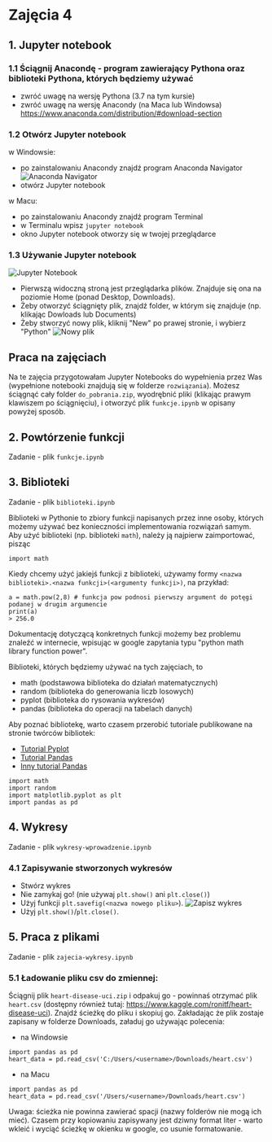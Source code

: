 # Zajęcia 4

## 1. Jupyter notebook
### 1.1 Ściągnij Anacondę - program zawierający Pythona oraz biblioteki Pythona, których będziemy używać
- zwróć uwagę na wersję Pythona (3.7 na tym kursie)
- zwróć uwagę na wersję Anacondy (na Maca lub Windowsa)
https://www.anaconda.com/distribution/#download-section

### 1.2 Otwórz Jupyter notebook
w Windowsie: 
- po zainstalowaniu Anacondy znajdź program Anaconda Navigator
![Anaconda Navigator](https://cdn-images-1.medium.com/max/2400/1*8VwF5RUh4vEf4FfrKMw7qg.png)
- otwórz Jupyter notebook

w Macu:
- po zainstalowaniu Anacondy znajdź program Terminal
- w Terminalu wpisz `jupyter notebook`
- okno Jupyter notebook otworzy się w twojej przeglądarce

### 1.3 Używanie Jupyter notebook
![Jupyter Notebook](https://jupyter-notebook.readthedocs.io/en/stable/_images/dashboard_files_tab.png)
- Pierwszą widoczną stroną jest przeglądarka plików. Znajduje się ona na poziomie Home (ponad Desktop, Downloads).
- Żeby otworzyć ściągnięty plik, znajdź folder, w którym się znajduje (np. klikając Dowloads lub Documents)
- Żeby stworzyć nowy plik, kliknij "New" po prawej stronie, i wybierz "Python"
![Nowy plik](https://jupyter-notebook.readthedocs.io/en/stable/_images/dashboard_files_tab_new.png)


## Praca na zajęciach
Na te zajęcia przygotowałam Jupyter Notebooks do wypełnienia przez Was (wypełnione notebooki znajdują się w folderze `rozwiązania`). Możesz ściągnąć cały folder `do_pobrania.zip`, wyodrębnić pliki (klikając prawym klawiszem po ściągnięciu), i otworzyć plik `funkcje.ipynb` w opisany powyżej sposób.

## 2. Powtórzenie funkcji

Zadanie - plik `funkcje.ipynb`

## 3. Biblioteki

Zadanie - plik `biblioteki.ipynb`

Biblioteki w Pythonie to zbiory funkcji napisanych przez inne osoby, których możemy używać bez konieczności implementowania rozwiązań samym. Aby użyć biblioteki (np. biblioteki `math`), należy ją najpierw zaimportować, pisząc
```
import math
```
Kiedy chcemy użyć jakiejś funkcji z biblioteki, używamy formy `<nazwa biblioteki>.<nazwa funkcji>(<argumenty funkcji>)`, na przykład:
```
a = math.pow(2,8) # funkcja pow podnosi pierwszy argument do potęgi podanej w drugim argumencie
print(a)
> 256.0
```
Dokumentację dotyczącą konkretnych funkcji możemy bez problemu znaleźć w internecie, wpisując w google zapytania typu "python math library function power".

Biblioteki, których będziemy używać na tych zajęciach, to
- math (podstawowa biblioteka do działań matematycznych)
- random (biblioteka do generowania liczb losowych)
- pyplot (biblioteka do rysowania wykresów)
- pandas (biblioteka do operacji na tabelach danych)

Aby poznać bibliotekę, warto czasem przerobić tutoriale publikowane na stronie twórców bibliotek:
- [Tutorial Pyplot](https://matplotlib.org/users/pyplot_tutorial.html)
- [Tutorial Pandas](https://pandas.pydata.org/pandas-docs/stable/getting_started/10min.html#min)
- [Inny tutorial Pandas](https://data36.com/pandas-tutorial-1-basics-reading-data-files-dataframes-data-selection/)

```
import math
import random
import matplotlib.pyplot as plt
import pandas as pd
```

## 4. Wykresy

Zadanie - plik `wykresy-wprowadzenie.ipynb`

### 4.1 Zapisywanie stworzonych wykresów
- Stwórz wykres
- Nie zamykaj go! (nie używaj `plt.show()` ani `plt.close()`)
- Użyj funkcji `plt.savefig(<nazwa nowego pliku>`).
![Zapisz wykres](https://i.stack.imgur.com/m8HV9.png)
- Użyj `plt.show()`/`plt.close()`.

## 5. Praca z plikami

Zadanie - plik `zajecia-wykresy.ipynb`

### 5.1 Ładowanie pliku csv do zmiennej:

Ściągnij plik `heart-disease-uci.zip` i odpakuj go - powinnaś otrzymać plik `heart.csv` (dostępny również tutaj: https://www.kaggle.com/ronitf/heart-disease-uci). Znajdź ścieżkę do pliku i skopiuj go. Zakładając że plik zostaje zapisany w folderze Downloads, załaduj go używając polecenia:

- na Windowsie
```
import pandas as pd
heart_data = pd.read_csv('C:/Users/<username>/Downloads/heart.csv')
```
- na Macu
```
import pandas as pd
heart_data = pd.read_csv('/Users/<username>/Downloads/heart.csv')
```

Uwaga: ścieżka nie powinna zawierać spacji (nazwy folderów nie mogą ich mieć). Czasem przy kopiowaniu zapisywany jest dziwny format liter - warto wkleić i wyciąć ścieżkę w okienku w google, co usunie formatowanie.
